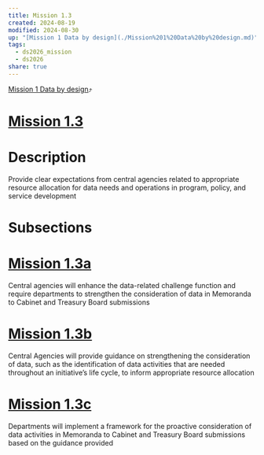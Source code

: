 ```yaml
---
title: Mission 1.3
created: 2024-08-19
modified: 2024-08-30
up: "[Mission 1 Data by design](./Mission%201%20Data%20by%20design.md)"
tags:
  - ds2026_mission
  - ds2026
share: true
---
```

[Mission 1 Data by design](./Mission%201%20Data%20by%20design.md)⤴️
# [Mission 1.3](Mission%201.3.md)
# Description
Provide clear expectations from central agencies related to appropriate resource allocation for data needs and operations in program, policy, and service development
# Subsections
# [Mission 1.3a](Mission%201.3a.md)
Central agencies will enhance the data-related challenge function and require departments to strengthen the consideration of data in Memoranda to Cabinet and Treasury Board submissions

# [Mission 1.3b](Mission%201.3b.md)
Central Agencies will provide guidance on strengthening the consideration of data, such as the identification of data activities that are needed throughout an initiative’s life cycle, to inform appropriate resource allocation

# [Mission 1.3c](Mission%201.3c.md)
Departments will implement a framework for the proactive consideration of data activities in Memoranda to Cabinet and Treasury Board submissions based on the guidance provided

